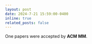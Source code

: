 ```yaml
---
layout: post
date: 2024-7-21 15:59:00-0400
inline: true
related_posts: false
---
```


One papers were accepted by **ACM MM**. 